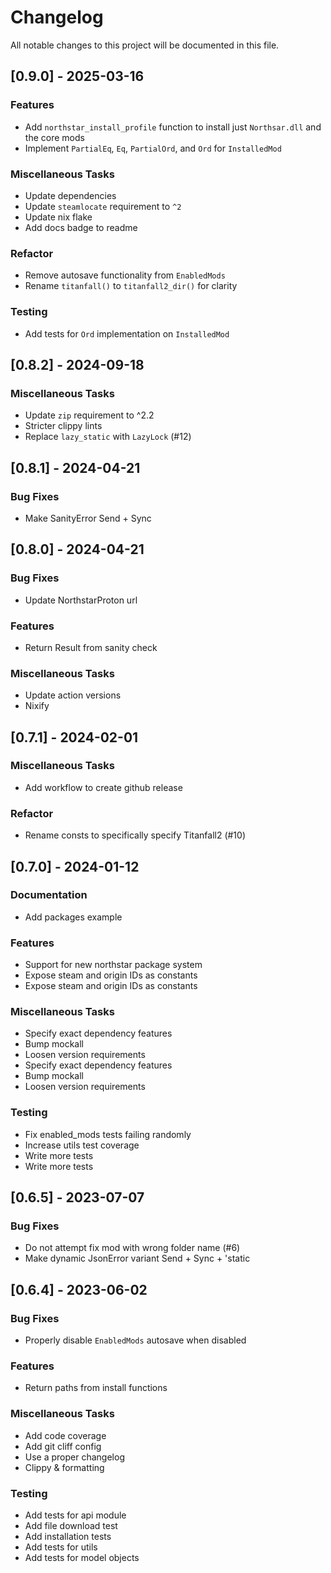# Changelog

All notable changes to this project will be documented in this file.

## [0.9.0] - 2025-03-16

### Features

- Add `northstar_install_profile` function to install just `Northsar.dll` and the core mods
- Implement `PartialEq`, `Eq`, `PartialOrd`, and `Ord` for `InstalledMod`

### Miscellaneous Tasks

- Update dependencies
- Update `steamlocate` requirement to `^2`
- Update nix flake
- Add docs badge to readme

### Refactor

- Remove autosave functionality from `EnabledMods`
- Rename `titanfall()` to `titanfall2_dir()` for clarity

### Testing

- Add tests for `Ord` implementation on `InstalledMod`

## [0.8.2] - 2024-09-18

### Miscellaneous Tasks

- Update `zip` requirement to ^2.2
- Stricter clippy lints
- Replace `lazy_static` with `LazyLock` (#12)

## [0.8.1] - 2024-04-21

### Bug Fixes

- Make SanityError Send + Sync

## [0.8.0] - 2024-04-21

### Bug Fixes

- Update NorthstarProton url

### Features

- Return Result from sanity check

### Miscellaneous Tasks

- Update action versions
- Nixify

## [0.7.1] - 2024-02-01

### Miscellaneous Tasks

- Add workflow to create github release

### Refactor

- Rename consts to specifically specify Titanfall2 (#10)

## [0.7.0] - 2024-01-12

### Documentation

- Add packages example

### Features

- Support for new northstar package system
- Expose steam and origin IDs as constants
- Expose steam and origin IDs as constants

### Miscellaneous Tasks

- Specify exact dependency features
- Bump mockall
- Loosen version requirements
- Specify exact dependency features
- Bump mockall
- Loosen version requirements

### Testing

- Fix enabled_mods tests failing randomly
- Increase utils test coverage
- Write more tests
- Write more tests

## [0.6.5] - 2023-07-07

### Bug Fixes

- Do not attempt fix mod with wrong folder name (#6)
- Make dynamic JsonError variant Send + Sync + 'static

## [0.6.4] - 2023-06-02

### Bug Fixes

- Properly disable `EnabledMods` autosave when disabled

### Features

- Return paths from install functions

### Miscellaneous Tasks

- Add code coverage
- Add git cliff config
- Use a proper changelog
- Clippy & formatting

### Testing

- Add tests for api module
- Add file download test
- Add installation tests
- Add tests for utils
- Add tests for model objects

<!-- generated by git-cliff -->
